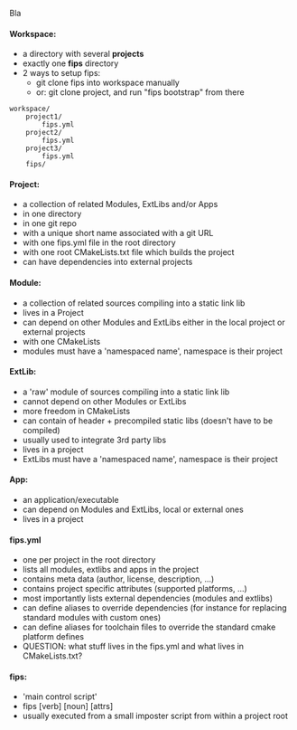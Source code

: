 Bla

#### Workspace:

- a directory with several **projects**
- exactly one **fips** directory
- 2 ways to setup fips:
    - git clone fips into workspace manually
    - or: git clone project, and run "fips bootstrap" from there
    
```
workspace/
    project1/
        fips.yml
    project2/
        fips.yml
    project3/
        fips.yml
    fips/
```

#### Project:
- a collection of related Modules, ExtLibs and/or Apps
- in one directory
- in one git repo
- with a unique short name associated with a git URL
- with one fips.yml file in the root directory 
- with one root CMakeLists.txt file which builds the project
- can have dependencies into external projects

#### Module:
- a collection of related sources compiling into a static link lib
- lives in a Project
- can depend on other Modules and ExtLibs either in the local project or external projects
- with one CMakeLists
- modules must have a 'namespaced name', namespace is their project

#### ExtLib:
- a 'raw' module of sources compiling into a static link lib
- cannot depend on other Modules or ExtLibs
- more freedom in CMakeLists
- can contain of header + precompiled static libs (doesn't have to be compiled)
- usually used to integrate 3rd party libs
- lives in a project
- ExtLibs must have a 'namespaced name', namespace is their  project

#### App:
- an application/executable
- can depend on Modules and ExtLibs, local or external ones
- lives in a project

#### fips.yml
- one per project in the root directory
- lists all modules, extlibs and apps in the project
- contains meta data (author, license, description, ...)
- contains project specific attributes (supported platforms, ...)
- most importantly lists external dependencies (modules and extlibs)
- can define aliases to override dependencies (for instance for 
  replacing standard modules with custom ones)
- can define aliases for toolchain files to override the standard
  cmake platform defines
- QUESTION: what stuff lives in the fips.yml and what lives in CMakeLists.txt?

#### fips:
- 'main control script'
- fips [verb] [noun] [attrs]
- usually executed from a small imposter script from within a project root

      

 
